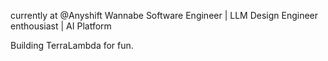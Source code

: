 
currently at @Anyshift
Wannabe Software Engineer | LLM Design Engineer enthousiast | AI Platform 

Building TerraLambda for fun. 
